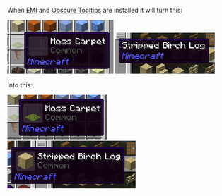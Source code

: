 When [EMI](https://www.curseforge.com/minecraft/mc-mods/emi) and [Obscure Tooltips](https://www.curseforge.com/minecraft/mc-mods/obscure-tooltips) are installed it will turn this:

![img.png](./resources/wrong_1.png)
![img.png](./resources/wrong_2.png)

Into this:

![img.png](./resources/correct_1.png)
![img.png](./resources/correct_2.png)